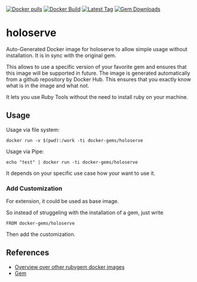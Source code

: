 [![Docker pulls](https://img.shields.io/docker/pulls/rubygem/holoserve.svg)](https://hub.docker.com/r/rubygem/holoserve/)
[![Docker Build](https://img.shields.io/docker/automated/rubygem/holoserve.svg)](https://hub.docker.com/r/rubygem/holoserve/)
[![Latest Tag](https://img.shields.io/github/tag/docker-rubygem/holoserve.svg)](https://hub.docker.com/r/rubygem/holoserve/)
[![Gem Downloads](https://img.shields.io/gem/dt/holoserve.svg)](https://rubygems.org/gems/holoserve/)
# holoserve

Auto-Generated Docker image for holoserve to allow simple usage without installation.
It is in sync with the original gem.

This allows to use a specific version of your favorite gem and ensures that this image will be supported in future.
The image is generated automatically from a github repository by Docker Hub.
This ensures that you exactly know what is in the image and what not.

It lets you use Ruby Tools without the need to install ruby on your machine.

## Usage

Usage via file system:

`docker run -v $(pwd):/work -ti docker-gems/holoserve`

Usage via Pipe:

`echo "test" | docker run -ti docker-gems/holoserve`

It depends on your specific use case how your want to use it.

### Add Customization

For extension, it could be used as base image.

So instead of struggeling with the installation of a gem, just write

`FROM docker-gems/holoserve`

Then add the customization.

## References

 - [Overview over other rubygem docker images](https://github.com/thinkbot/docker-rubygem)
 - [Gem](https://rubygems.org/gems/holoserve/)
